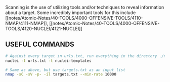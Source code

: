 Scanning is the use of utilizing tools and/or techniques to reveal information about a target. Some incredibly important tools for this include [[notes/Atomic-Notes/40-TOOLS/4000-OFFENSIVE-TOOLS/4110-NMAP/4111-NMAP]], [[notes/Atomic-Notes/40-TOOLS/4000-OFFENSIVE-TOOLS/4120-NUCLEI/4121-NUCLEI]]

## USEFUL COMMANDS
```bash
# Against every target in urls.txt, run everything in the directory ./nuclei-templates
nuclei -l urls.txt -t nuclei-templates

# Same as above, but use targets.txt as an input list
nmap -sC -sV -p- -il targets.txt --min-rate 10000
```
